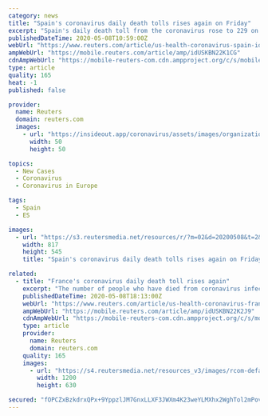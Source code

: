 ```yaml
---
category: news
title: "Spain's coronavirus daily death tolls rises again on Friday"
excerpt: "Spain's daily death toll from the coronavirus rose to 229 on Friday, up from 213 on the previous day, the health ministry reported."
publishedDateTime: 2020-05-08T10:59:00Z
webUrl: "https://www.reuters.com/article/us-health-coronavirus-spain-idUSKBN22K1CG"
ampWebUrl: "https://mobile.reuters.com/article/amp/idUSKBN22K1CG"
cdnAmpWebUrl: "https://mobile-reuters-com.cdn.ampproject.org/c/s/mobile.reuters.com/article/amp/idUSKBN22K1CG"
type: article
quality: 165
heat: -1
published: false

provider:
  name: Reuters
  domain: reuters.com
  images:
    - url: "https://insideout.app/coronavirus/assets/images/organizations/reuters.com-50x50.jpg"
      width: 50
      height: 50

topics:
  - New Cases
  - Coronavirus
  - Coronavirus in Europe

tags:
  - Spain
  - ES

images:
  - url: "https://s3.reutersmedia.net/resources/r/?m=02&d=20200508&t=2&i=1517927359&w=&fh=545px&fw=&ll=&pl=&sq=&r=LYNXMPEG470RO"
    width: 817
    height: 545
    title: "Spain's coronavirus daily death tolls rises again on Friday"

related:
  - title: "France's coronavirus daily death toll rises again"
    excerpt: "The number of people who have died from coronavirus infection in France rose 243 to 26,230 on Friday, a higher daily death toll than the previous day when it stood at 178."
    publishedDateTime: 2020-05-08T18:13:00Z
    webUrl: "https://www.reuters.com/article/us-health-coronavirus-france-casualties-idUSKBN22K2J9"
    ampWebUrl: "https://mobile.reuters.com/article/amp/idUSKBN22K2J9"
    cdnAmpWebUrl: "https://mobile-reuters-com.cdn.ampproject.org/c/s/mobile.reuters.com/article/amp/idUSKBN22K2J9"
    type: article
    provider:
      name: Reuters
      domain: reuters.com
    quality: 165
    images:
      - url: "https://s4.reutersmedia.net/resources_v3/images/rcom-default.png"
        width: 1200
        height: 630

secured: "fOPCZxBzkdrxQPx+9YppzlJM7GnxLLXF3JWXm4K23weYLMXhx2WghTol2mPovkKVaZ1lGYw6GXNpZ2nZrvDFVmcmDKaE+XKYN8VLg7jKXK/FAbsmV/vZ7u2DT+n94DloU3a8Z6Rn/kcLGeBEp5KOLdWhE14SC3hYMNFaJfdIQzhA9afmBYQ0vGZOhZ2SjGlPdQ7Jy4/5PH7rZGZCEDYDN7QPON7mjgIxCTIhM5vszJqg3CZ5dysDtP98ljKQRmxF4F9j2Aqofdp6HEuKs1Yu9zc7Ry4lczdSOFfz8vouGZ5ghClcj/XPDwSc1MFtQlWr3cIqruhLm5iwtOYeUulXqSXNG+D57LaaVDzjMlg2vVH57o3et6mjga90j+jWE1fyJd22bZRCei25UGdmIFLJ7cejsqU3lMZjy34ocAbokMfKV/LI+jmFVpLvezR3dDpf2SXIQhiiM4xrIcmfh7udJF4forxHKG2P+Y7a9Xo2JDY=;kpD33n5uERSpZmjw0RyEgQ=="
---
```


